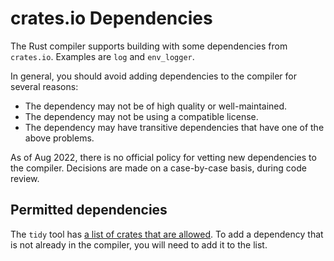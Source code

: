 # crates.io Dependencies

The Rust compiler supports building with some dependencies from `crates.io`.
Examples are `log` and `env_logger`.

In general,
you should avoid adding dependencies to the compiler for several reasons:

- The dependency may not be of high quality or well-maintained.
- The dependency may not be using a compatible license.
- The dependency may have transitive dependencies that have one of the above
  problems.

As of <!-- date-check --> Aug 2022,
there is no official policy for vetting new dependencies to the compiler.
Decisions are made on a case-by-case basis,
during code review.

## Permitted dependencies

The `tidy` tool has [a list of crates that are allowed]. To add a
dependency that is not already in the compiler, you will need to add it to the list.

[a list of crates that are allowed]: https://github.com/rust-lang/rust/blob/9d1b2106e23b1abd32fce1f17267604a5102f57a/src/tools/tidy/src/deps.rs#L73
